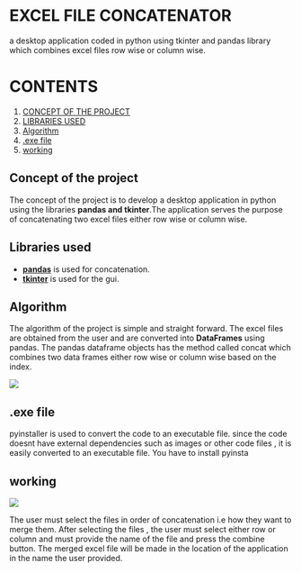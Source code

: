 # EXCEL FILE CONCATENATOR
a desktop application coded in python using tkinter and pandas library which combines excel files row wise or column wise. 

# CONTENTS
1. [CONCEPT OF THE PROJECT](#Concept-of-the-project)
2. [LIBRARIES USED](#libraries-used)
3. [Algorithm](#Algorithm)
4. [.exe file](#exe-file)
5. [working](#working)

## Concept of the project
The concept of the project is to develop a desktop application in python using the libraries **pandas and tkinter**.The application serves the purpose of concatenating two excel files either row wise or column wise.

## Libraries used
- [**pandas**](https://pandas.pydata.org/docs/pandas.pdf) is used for concatenation.
- [**tkinter**](https://docs.python.org/3/library/tkinter.html) is used for the gui.

## Algorithm
The algorithm of the project is simple and straight forward. The excel files are obtained from the user and are converted into **DataFrames** using pandas. The pandas dataframe objects has the method called concat which combines two data frames either row wise or column wise based on the index. 

![](https://github.com/uday1and100/concat/blob/main/pd.jpg)

## .exe file
pyinstaller is used to convert the code to an executable file. since the code doesnt have external dependencies such as images or other code files , it is easily converted to an executable file. You have to install pyinsta

## working 
![](https://github.com/uday1and100/concat/blob/main/concat.jpg)

The user must select the files in order of concatenation i.e how they want to merge them. After selecting the files , the user must select either row or column and must provide the name of the file and press the combine button. The merged excel file will be made in the location of the application in the name the user provided. 








